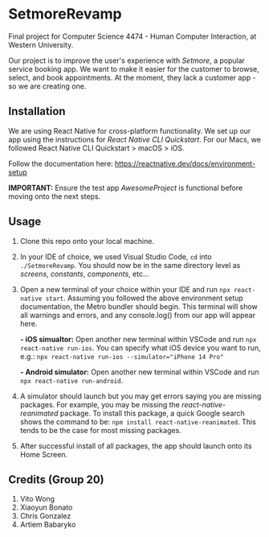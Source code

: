 # SetmoreRevamp
Final project for Computer Science 4474 - Human Computer Interaction, at Western University.

Our project is to improve the user's experience with _Setmore_, a popular service booking app. We want to make it easier for the customer to browse, select, and book appointments. At the moment, they lack a customer app - so we are creating one. 

## Installation
We are using React Native for cross-platform functionality. We set up our app using the instructions for _React Native CLI Quickstart_. For our Macs, we followed React Native CLI Quickstart > macOS > iOS.

Follow the documentation here: https://reactnative.dev/docs/environment-setup

**IMPORTANT:** Ensure the test app _AwesomeProject_ is functional before moving onto the next steps.

## Usage
1. Clone this repo onto your local machine. 

2. In your IDE of choice, we used Visual Studio Code, `cd` into `./SetmoreRevamp`. You should now be in the same directory level as _screens_, _constants_, _components_, etc...

2. Open a new terminal of your choice within your IDE and run `npx react-native start`. Assuming you followed the above environment setup documentation, the Metro bundler should begin. This terminal will show all warnings and errors, and any console.log() from our app will appear here.

    **- iOS simualtor:** Open another new terminal within VSCode and run `npx react-native run-ios`. You can specify what iOS device you want to run, e.g.: `npx react-native run-ios --simulator="iPhone 14 Pro"`
    
    **- Android simulator:** Open another new terminal within VSCode and run `npx react-native run-android`.

3. A simulator should launch but you may get errors saying you are missing packages. For example, you may be missing the _react-native-reanimated_ package. To install this package, a quick Google search shows the command to be: `npm install react-native-reanimated`. This tends to be the case for most missing packages.

4. After successful install of all packages, the app should launch onto its Home Screen. 

## Credits (Group 20)
1. Vito Wong
2. Xiaoyun Bonato
3. Chris Gonzalez
4. Artiem Babaryko
